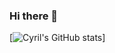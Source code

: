 ### Hi there 👋

<!--
**datscyril/datscyril** is a ✨ _special_ ✨ repository because its `README.md` (this file) appears on your GitHub profile.

Here are some ideas to get you started:

- 🔭 I’m currently working on ...
- 🌱 I’m currently learning ...
- 👯 I’m looking to collaborate on ...
- 🤔 I’m looking for help with ...
- 💬 Ask me about ...
- 📫 How to reach me: ...
- 😄 Pronouns: ...
- ⚡ Fun fact: ...
-->
[![Cyril's GitHub stats](https://github-readme-stats.vercel.app/api?username=datscyril&count_private=true&show_icons=true&show_icons=true&theme=radical)]
